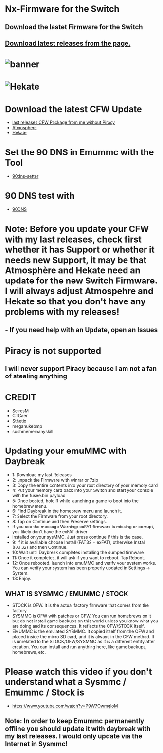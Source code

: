 # Nx-Firmware for the Switch
## Download the lastet Firmware for the Switch

## [Download latest releases from the page.](https://github.com/Aura67/Switch-Firmware/releases)


# ![banner](https://github.com/Aura67/Switch-Firmware/assets/152577275/c77e0faf-ad6c-4611-89f5-85ddd9adb59b)

# ![Hekate](https://github.com/Aura67/Switch-Firmware/assets/152577275/c7807a1a-a907-4e89-980a-8f0b8277920d)

# Download the latest CFW Update
- [last releases CFW Package from me without Piracy](https://github.com/Aura67/CFW-Packages-/releases/) 
- [Atmosphere](https://github.com/Atmosphere-NX/Atmosphere/releases/) 
- [Hekate](https://github.com/CTCaer/hekate/releases/)

# Set the 90 DNS in Emummc with the Tool
- [90dns-setter](https://github.com/suchmememanyskill/switch-90dns-setter/releases/)
 
 # 90 DNS test with
- [90DNS](https://github.com/meganukebmp/Switch_90DNS_tester/releases/) 

# Note: Before you update your CFW with my last releases, check first whether it has Support or whether it needs new Support, it may be that Atmosphère and Hekate need an update for the new Switch Firmware. I will always adjust Atmospehre and Hekate so that you don't have any problems with my releases!
## - If you need help with an Update, open an Issues

# Piracy is not supported
## I will never support Piracy because I am not a fan of stealing anything

# CREDIT
- SciresM
- CTCaer
- Sthetix
- meganukebmp
- suchmememanyskill

# Updating your emuMMC with Daybreak

- 1: Download my last Releases
- 2: unpack the Firmware with winrar or 7zip
- 3: Copy the entire contents into your root directory of your memory card
- 4: Put your memory card back into your Switch and start your console with the fusee.bin payload
- 5: Once booted, hold R while launching a game to boot into the homebrew menu.
- 6: Find Daybreak in the homebrew menu and launch it.
- 7: Select the Firmware from your root directory.
- 8: Tap on Continue and then Preserve settings.
-    If you see the message Warning: exFAT firmware is missing or corrupt, you likely don't have the exFAT driver
-    installed on your sysMMC. Just press continue if this is the case.
- 9: If it is available choose Install (FAT32 + exFAT), otherwise Install (FAT32) and then Continue.
- 10: Wait until Daybreak completes installing the dumped firmware
- 11: Once it completes, it will ask if you want to reboot. Tap Reboot.
- 12: Once rebooted, launch into emuMMC and verify your system works. You can verify your system has been properly updated in Settings -> System.
- 13: Enjoy.

## WHAT IS SYSMMC / EMUMMC / STOCK
- STOCK is OFW. It is the actual factory firmware that comes from the factory
- SYSMMC is OFW with patches or CFW. You can run homebrews on it but do not install game backups on this
  world unless you know what you are doing and its consequences. It reflects the OFW/STOCK itself.
- EMUMMC is the emulated SYSMMC. It copied itself from the OFW and placed 
inside the micro SD card, and it is always in the CFW method. It is 
unrelated to the STOCK/OFW/SYSMMC as it is a different entity after 
creation. You can install and run anything here, like game backups, 
homebrews, etc.

# Please watch this video if you don't understand what a Sysmmc / Emummc / Stock is
- https://www.youtube.com/watch?v=P9W7OwmqloM

## Note: In order to keep Emummc permanently offline you should update it with daybreak with my last releases. I would only update via the Internet in Sysmmc!



